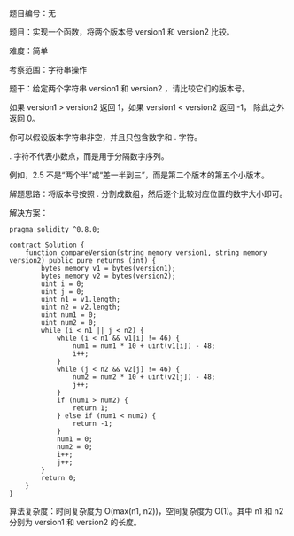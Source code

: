 题目编号：无

题目：实现一个函数，将两个版本号 version1 和 version2 比较。

难度：简单

考察范围：字符串操作

题干：给定两个字符串 version1 和 version2 ，请比较它们的版本号。

如果 version1 > version2 返回 1，如果 version1 < version2 返回 -1， 除此之外返回 0。

你可以假设版本字符串非空，并且只包含数字和 . 字符。

. 字符不代表小数点，而是用于分隔数字序列。

例如，2.5 不是“两个半”或“差一半到三”，而是第二个版本的第五个小版本。

解题思路：将版本号按照 . 分割成数组，然后逐个比较对应位置的数字大小即可。

解决方案：

```solidity
pragma solidity ^0.8.0;

contract Solution {
    function compareVersion(string memory version1, string memory version2) public pure returns (int) {
        bytes memory v1 = bytes(version1);
        bytes memory v2 = bytes(version2);
        uint i = 0;
        uint j = 0;
        uint n1 = v1.length;
        uint n2 = v2.length;
        uint num1 = 0;
        uint num2 = 0;
        while (i < n1 || j < n2) {
            while (i < n1 && v1[i] != 46) {
                num1 = num1 * 10 + uint(v1[i]) - 48;
                i++;
            }
            while (j < n2 && v2[j] != 46) {
                num2 = num2 * 10 + uint(v2[j]) - 48;
                j++;
            }
            if (num1 > num2) {
                return 1;
            } else if (num1 < num2) {
                return -1;
            }
            num1 = 0;
            num2 = 0;
            i++;
            j++;
        }
        return 0;
    }
}
```

算法复杂度：时间复杂度为 O(max(n1, n2))，空间复杂度为 O(1)。其中 n1 和 n2 分别为 version1 和 version2 的长度。
